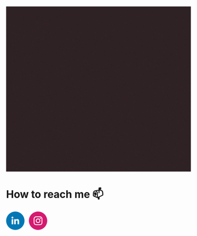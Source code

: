 <p align="center">
  <img width="828" height="450"  src="https://github.com/tipsijadav610/tipsijadav610/blob/main/GIF/profile.gif">
</p>

# How to reach me 📫
[![Linkedin](https://github.com/tipsijadav610/tipsijadav610/blob/main/LOGOS/linkedin.png)](https://www.linkedin.com/in/tipsi-jadav)
&nbsp;
[![Instagram](https://github.com/tipsijadav610/tipsijadav610/blob/main/LOGOS/instagram.png)](https://www.instagram.com/tipsi.jadav._.610/)
